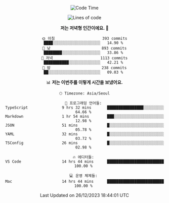 <div align='center'>
 
<!--START_SECTION:waka-->
![Code Time](http://img.shields.io/badge/Code%20Time-3%2C229%20hrs%2010%20mins-blue)

![Lines of code](https://img.shields.io/badge/%EC%A0%80%EB%8A%94%20%EC%97%AC%ED%83%9C%EA%B9%8C%EC%A7%80%20-1.3%20million%20%EC%A4%84%EC%9D%98%20%EC%BD%94%EB%93%9C%EB%A5%BC%20%EC%9E%91%EC%84%B1%ED%96%88%EC%96%B4%EC%9A%94.-blue)

**저는 저녁형 인간이에요. 🦉** 

```text
🌞 아침                     393 commits         ████░░░░░░░░░░░░░░░░░░░░░   14.90 % 
🌆 낮　                     893 commits         ████████░░░░░░░░░░░░░░░░░   33.86 % 
🌃 저녁                     1113 commits        ███████████░░░░░░░░░░░░░░   42.21 % 
🌙 밤　                     238 commits         ██░░░░░░░░░░░░░░░░░░░░░░░   09.03 % 
```


📊 **저는 이번주를 이렇게 시간을 보냈어요.** 

```text
🕑︎ Timezone: Asia/Seoul

💬 프로그래밍 언어들: 
TypeScript               9 hrs 32 mins       ████████████████░░░░░░░░░   64.66 % 
Markdown                 1 hr 54 mins        ███░░░░░░░░░░░░░░░░░░░░░░   12.98 % 
JSON                     51 mins             █░░░░░░░░░░░░░░░░░░░░░░░░   05.78 % 
YAML                     32 mins             █░░░░░░░░░░░░░░░░░░░░░░░░   03.72 % 
TSConfig                 26 mins             █░░░░░░░░░░░░░░░░░░░░░░░░   02.98 % 

🔥 에디터들: 
VS Code                  14 hrs 44 mins      █████████████████████████   100.00 % 

💻 운영 체제들: 
Mac                      14 hrs 44 mins      █████████████████████████   100.00 % 
```


 Last Updated on 26/12/2023 18:44:01 UTC
<!--END_SECTION:waka-->
 </div>
<!---
Emewjin/Emewjin is a ✨ special ✨ repository because its `README.md` (this file) appears on your GitHub profile.
You can click the Preview link to take a look at your changes.
--->
